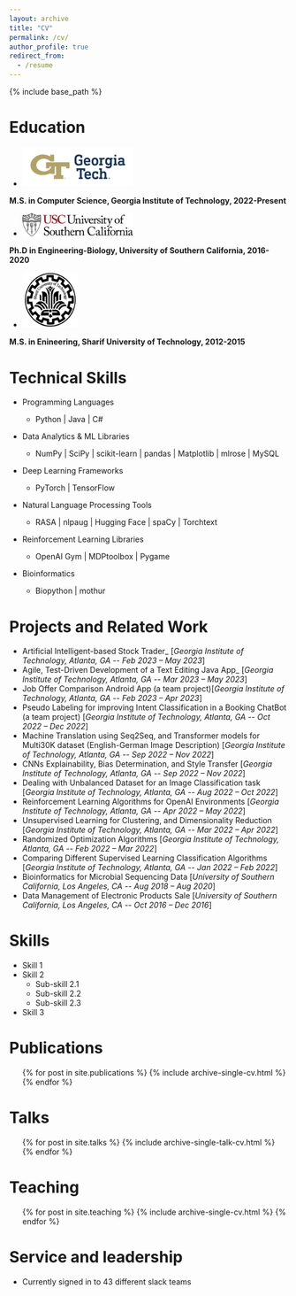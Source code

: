 ```yaml
---
layout: archive
title: "CV"
permalink: /cv/
author_profile: true
redirect_from:
  - /resume
---
```


{% include base_path %}

Education
======

- <img src="/images/GT_logo.png" alt="USC" width="200px"> 
**M.S. in Computer Science, Georgia Institute of Technology, 2022-Present**


- <img src="/images/usc_logo.png" alt="USC" width="200px"> 
**Ph.D in Engineering-Biology, University of Southern California, 2016-2020**



- <img src="/images/sharif_logo.png" alt="SUT" height="100" width="100"> 
**M.S. in Enineering, Sharif University of Technology, 2012-2015**
  

Technical Skills
======
* Programming Languages
  * Python  \|  Java  \|  C#


* Data Analytics & ML Libraries
  * NumPy  \|  SciPy  \|  scikit-learn  \|  pandas  \|  Matplotlib  \|  mlrose  \|  MySQL

* Deep Learning Frameworks
  * PyTorch  \|  TensorFlow


* Natural Language Processing Tools
  * RASA  \|  nlpaug  \|  Hugging Face  \|  spaCy  \|  Torchtext


* Reinforcement Learning Libraries
  * OpenAI Gym  \|  MDPtoolbox  \|  Pygame


* Bioinformatics
  * Biopython  \|  mothur


Projects and Related Work
======

* Artificial Intelligent-based Stock Trader_ [*Georgia Institute of Technology, Atlanta, GA -- Feb 2023 – May 2023*]
* Agile, Test-Driven Development of a Text Editing Java App_ [*Georgia Institute of Technology, Atlanta, GA -- Mar 2023 – May 2023*] 
* Job Offer Comparison Android App (a team project)[*Georgia Institute of Technology, Atlanta, GA -- Feb 2023 – Apr 2023*]
* Pseudo Labeling for improving Intent Classification in a Booking ChatBot (a team project) [*Georgia Institute of Technology, Atlanta, GA -- Oct 2022 – Dec 2022*]
* Machine Translation using Seq2Seq, and Transformer models for Multi30K dataset (English-German Image Description) [*Georgia Institute of Technology, Atlanta, GA -- Sep 2022 – Nov 2022*]
* CNNs Explainability, Bias Determination, and Style Transfer [*Georgia Institute of Technology, Atlanta, GA -- Sep 2022 – Nov 2022*]
* Dealing with Unbalanced Dataset for an Image Classification task [*Georgia Institute of Technology, Atlanta, GA -- Aug 2022 – Oct 2022*]
* Reinforcement Learning Algorithms for OpenAI Environments [*Georgia Institute of Technology, Atlanta, GA -- Apr 2022 – May 2022*]
* Unsupervised Learning for Clustering, and Dimensionality Reduction [*Georgia Institute of Technology, Atlanta, GA -- Mar 2022 – Apr 2022*]
* Randomized Optimization Algorithms [*Georgia Institute of Technology, Atlanta, GA -- Feb 2022 – Mar 2022*]
* Comparing Different Supervised Learning Classification Algorithms [*Georgia Institute of Technology, Atlanta, GA -- Jan 2022 – Feb 2022*]
* Bioinformatics for Microbial Sequencing Data [*University of Southern California, Los Angeles, CA -- Aug 2018 – Aug 2020*]
* Data Management of Electronic Products Sale [*University of Southern California, Los Angeles, CA -- Oct 2016 – Dec 2016*]












  
Skills
======
* Skill 1
* Skill 2
  * Sub-skill 2.1
  * Sub-skill 2.2
  * Sub-skill 2.3
* Skill 3

Publications
======
  <ul>{% for post in site.publications %}
    {% include archive-single-cv.html %}
  {% endfor %}</ul>
  
Talks
======
  <ul>{% for post in site.talks %}
    {% include archive-single-talk-cv.html %}
  {% endfor %}</ul>
  
Teaching
======
  <ul>{% for post in site.teaching %}
    {% include archive-single-cv.html %}
  {% endfor %}</ul>
  
Service and leadership
======
* Currently signed in to 43 different slack teams
